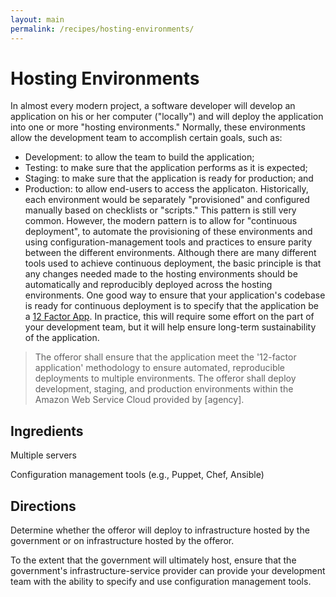 ```yaml
---
layout: main
permalink: /recipes/hosting-environments/
---
```

# Hosting Environments

In almost every modern project, a software developer will develop an application on his or her computer ("locally") and will deploy the application into one or more "hosting environments." Normally, these environments allow the development team to accomplish certain goals, such as:
* Development: to allow the team to build the application;
* Testing: to make sure that the application performs as it is expected;
* Staging: to make sure that the application is ready for production; and
* Production: to allow end-users to access the applicaton.
Historically, each environment would be separately "provisioned" and configured manually based on checklists or "scripts." This pattern is still very common. However, the modern pattern is to allow for "continuous deployment", to automate the provisioning of these environments and using configuration-management tools and practices to ensure parity between the different environments. Although there are many different tools used to achieve continuous deployment, the basic principle is that any changes needed made to the hosting environments should be automatically and reproducibly deployed across the hosting environments.
One good way to ensure that your application's codebase is ready for continuous deployment is to specify that the application be a [12 Factor App](http://12factor.net/). In practice, this will require some effort on the part of your development team, but it will help ensure long-term sustainability of the application.  


> The offeror shall ensure that the application meet the '12-factor application' methodology to ensure automated, reproducible deployments to multiple environments. The offeror shall deploy development, staging, and production environments within the Amazon Web Service Cloud provided by [agency].

## Ingredients

  Multiple servers

  Configuration management tools (e.g., Puppet, Chef, Ansible)


## Directions

  Determine whether the offeror will deploy to infrastructure hosted by the government or on infrastructure hosted by the offeror.

  To the extent that the government will ultimately host, ensure that the government's infrastructure-service provider can provide your development team with the ability to specify and use configuration management tools.
